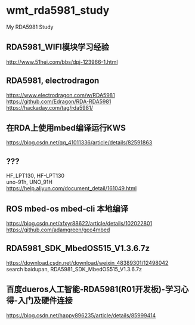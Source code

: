 # wmt_rda5981_study
My RDA5981 Study

## RDA5981_WIFI模块学习经验  
http://www.51hei.com/bbs/dpj-123966-1.html  

## RDA5981, electrodragon  
https://www.electrodragon.com/w/RDA5981  
https://github.com/Edragon/RDA-RDA5981  
https://hackaday.com/tag/rda5981/  

## 在RDA上使用mbed编译运行KWS  
https://blog.csdn.net/qq_41011336/article/details/82591863  

## ???  
HF_LPT130, HF-LPT130  
uno-91h, UNO_91H  
https://help.aliyun.com/document_detail/161049.html  

## ROS mbed-os mbed-cli 本地编译  
https://blog.csdn.net/afxyr88622/article/details/102022801  
https://github.com/adamgreen/gcc4mbed  

## RDA5981_SDK_MbedOS515_V1.3.6.7z  
https://download.csdn.net/download/weixin_48389301/12498042  
search baidupan, RDA5981_SDK_MbedOS515_V1.3.6.7z  

## 百度dueros人工智能-RDA5981(R01开发板)-学习心得-入门及硬件连接  
https://blog.csdn.net/happy896235/article/details/85999414  
